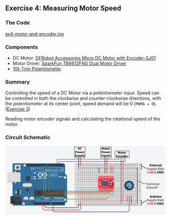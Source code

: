 ## Exercise 4: Measuring Motor Speed

### The Code

[ex4-motor-and-encoder.ino](./ex4-motor-and-encoder.ino)

### Components

* DC Motor: [DFRobot Accessories Micro DC Motor with Encoder-SJ01](https://www.mouser.co.uk/ProductDetail/DFRobot/FIT0450)
* Motor Driver: [SparkFun TB6612FNG Dual Motor Driver](https://www.mouser.co.uk/ProductDetail/SparkFun/ROB-14450?qs=wd5RIQLrsJhQdlH%2FW5H2aQ%3D%3D)
* [10k Trim Potentiometer](https://www.rapidonline.com/catalogue/product?id=68-0242)

### Summary

Controlling the speed of a DC Motor via a potentiometer input. Speed can be controlled in both the clockwise and counter-clockwise directions, with the potentiometer at its center point, speed demand will be 0 (`PWMA = 0`). ([Exercise 3](../ex3-h-bridge-motor-control/README.md))

Reading motor encoder signals and calculating the rotational speed of the motor. 

### Circuit Schematic

![](./h-bridge-circuit-schematic-with-encoder.png)
